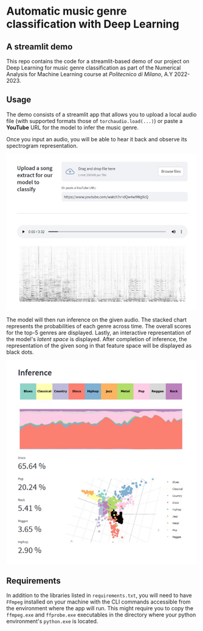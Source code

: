 # Automatic music genre classification with Deep Learning
## A streamlit demo

This repo contains the code for a streamlit-based demo of our project on Deep Learning
for music genre classification as part of the Numerical Analysis for Machine Learning course at
*Politecnico di Milano*, A.Y 2022-2023.


Usage
-----
The demo consists of a streamlit app that allows you to upload a local audio file
(with supported formats those of `torchaudio.load(...)`)
or paste a **YouTube** URL for the model to infer the music genre.

Once you input an audio, you will be able to hear it back and observe
its spectrogram representation.

![audio_input](images/audio_input.jpg)

The model will then run inference on the given audio. The stacked chart represents
the probabilities of each genre across time. The overall scores for the top-5 genres
are displayed.
Lastly, an interactive representation of the model's *latent space* is displayed. After
completion of inference, the representation of the given song in that feature space will be displayed
as black dots.

![inference](images/inference.jpg)


Requirements
------------
In addition to the libraries listed in `requirements.txt`, you will need to have `FFmpeg`
installed on your machine with the CLI commands accessible from the environment where the 
app will run. This might require you to copy the `ffmpeg.exe` and `ffprobe.exe` executables
in the directory where your python environment's `python.exe` is located.